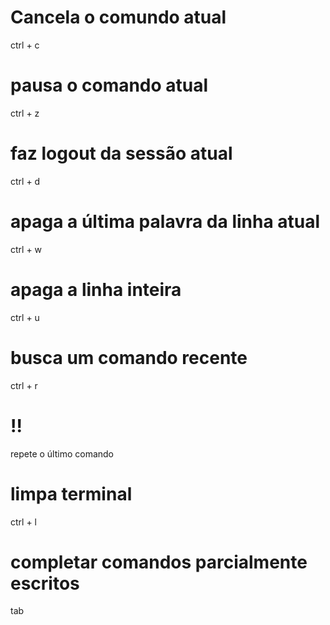 # Cancela o comundo atual

ctrl + c

# pausa o comando atual

ctrl + z

# faz logout da sessão atual

ctrl + d

# apaga a última palavra da linha atual

ctrl + w

# apaga a linha inteira

ctrl + u

# busca um comando recente 

ctrl + r

# !!

repete o último comando

# limpa terminal 

ctrl + l

# completar comandos parcialmente escritos

tab
